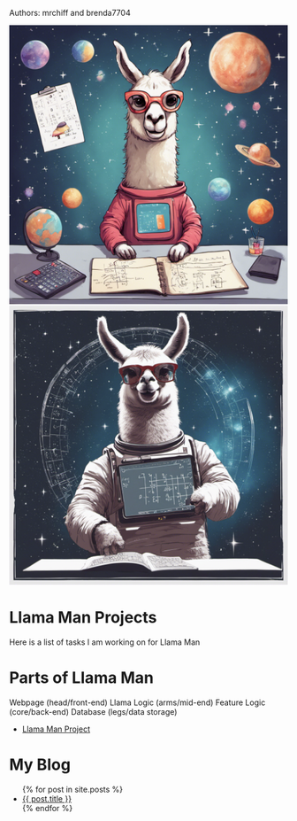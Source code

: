 

 Authors: mrchiff and brenda7704

 

 <img src="./images/llama_pics/678624_space llama doing math _xl-1024-v1-0.png" width="512"><img>
 <img src="./images/llama_pics/678625_space llama doing math _xl-1024-v1-0.png" width="512"><img>

 <h1>Llama Man Projects</h1>
 Here is a list of tasks I am working on for Llama Man 

 <h1>Parts of Llama Man</h1>
 Webpage        (head/front-end)
 Llama Logic    (arms/mid-end)
 Feature Logic  (core/back-end)
 Database       (legs/data storage)

 <ul>
 <li><a href="https://github.com/beachb7704/CTS285/tree/main/Project1/">Llama Man Project</a></li>
 </ul>

 # My Blog

 <ul>
 {% for post in site.posts %}
 <li>
 <a href="{{ post.url }}">{{ post.title }}</a>
 </li>
 {% endfor %}
 </ul>